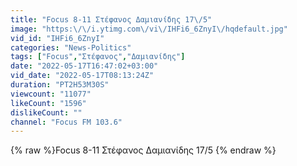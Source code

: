 ```yaml
---
title: "Focus 8-11 Στέφανος Δαμιανίδης 17\/5"
image: "https:\/\/i.ytimg.com\/vi\/IHFi6_6ZnyI\/hqdefault.jpg"
vid_id: "IHFi6_6ZnyI"
categories: "News-Politics"
tags: ["Focus","Στέφανος","Δαμιανίδης"]
date: "2022-05-17T16:47:02+03:00"
vid_date: "2022-05-17T08:13:24Z"
duration: "PT2H53M30S"
viewcount: "11077"
likeCount: "1596"
dislikeCount: ""
channel: "Focus FM 103.6"
---
```

{% raw %}Focus 8-11 Στέφανος Δαμιανίδης 17/5 {% endraw %}

